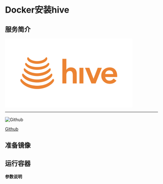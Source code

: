 # **Docker安装hive** #
## 服务简介 ##

 <img src="./../images/hive.png" width = "420" alt="Github" align=center />

* * *


 <img src="https://github.com/favicon.ico" width = "20" alt="Github" align=center />
 
[ Github ](https://github.com/apache/hive)
## 准备镜像 ##
## 运行容器 ##
#### 参数说明 ####